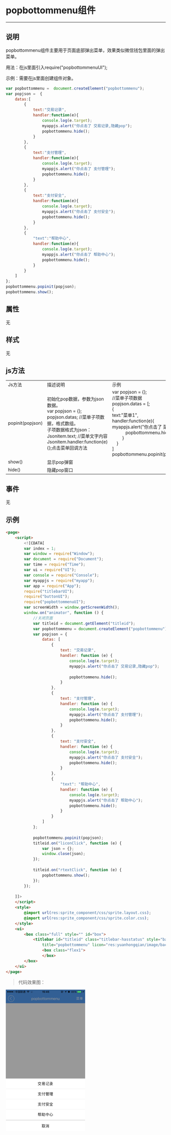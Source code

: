 <h1>popbottommenu组件 </h1> 

----------

## 说明  

popbottommenu组件主要用于页面底部弹出菜单，效果类似微信钱包里面的弹出菜单。  

用法：在js里面引入require("popbottommenuUI");  

示例：需要在js里面创建组件对象。  
   
```javascript
var popbottommenu =  document.createElement("popbottommenu");
var popjson =  {
    datas:[
        {
            text:"交易记录",
            handler:function(e){
                console.log(e.target);
                myappjs.alert("你点击了 交易记录,隐藏pop");
                popbottommenu.hide(); 
            }
        },
        {
            text:"支付管理",
            handler:function(e){
                console.log(e.target);
                myappjs.alert("你点击了 支付管理");
                popbottommenu.hide();
            }
        },
        {
            text:"支付安全",
            handler:function(e){
                console.log(e.target);
                myappjs.alert("你点击了 支付安全");
                popbottommenu.hide();
            }
        },
        {
            "text":"帮助中心",
            handler:function(e){
                console.log(e.target);
                myappjs.alert("你点击了 帮助中心");
                popbottommenu.hide();
            }
        }
    ]
};
popbottommenu.popinit(popjson);
popbottommenu.show(); 

``` 
  
## 属性  

无

 
## 样式  

无  

## js方法  

<table>
   <tr>
      <td>Js方法</td>
      <td>描述说明</td>
      <td>示例</td>
   </tr>
   <tr>
     <td>popinit(popjson) </td>
	 <td>初始化pop数据，参数为json数据。<br/>
	var popjson = {};<br/>  
	popjson.datas; //菜单子项数据，格式数组。<br/>
	子项数据格式为json：<br/>
	Jsonitem.text; //菜单文字内容<br/>
	Jsonitem.handler:function(e){};点击菜单回调方法<br/>
	</td>
	 <td>var popjson = {};<br/>
//菜单子项数据<br/>
popjson.datas = [;<br/>
{<br/>
text:"菜单1", <br/>
handler:function(e){<br/>
myappjs.alert("你点击了 菜单1");<br/>
     &emsp;&emsp;&emsp;popbottommenu.hide();<br/>
   &emsp; &emsp;}<br/>
 &emsp;}<br/>
]<br/>
popbottommenu.popinit(popjson);
</td>
   </tr>
   <tr>
      <td>show()</td>
      <td>显示pop弹窗 </td>
      <td></td>
   </tr>
   <tr>
      <td>hide()</td>
      <td>隐藏pop窗口</td>
      <td></td>
   </tr>
 
</table>


## 事件  

无


## 示例  

```html
<page>
    <script>
        <![CDATA[
        var index = 1;
        var window = require("Window");
        var document = require("Document");
        var time = require("Time");
        var ui = require("UI");
        var console = require("Console");
        var myappjs = require("myapp");
        var app = require("App");
        require("titlebarUI");
        require("buttonUI");
        require("popbottommenuUI");
        var screenWidth = window.getScreenWidth();
        window.on("animator", function () {
            //关闭页面
            var titleid = document.getElement("titleid");
            var popbottommenu = document.createElement("popbottommenu");
            var popjson = {
                datas: [
                    {
                        text: "交易记录",
                        handler: function (e) {
                            console.log(e.target);
                            myappjs.alert("你点击了 交易记录,隐藏pop");

                            popbottommenu.hide();
                        }
                    },
                    {
                        text: "支付管理",
                        handler: function (e) {
                            console.log(e.target);
                            myappjs.alert("你点击了 支付管理");
                            popbottommenu.hide();
                        }
                    },
                    {
                        text: "支付安全",
                        handler: function (e) {
                            console.log(e.target);
                            myappjs.alert("你点击了 支付安全");
                            popbottommenu.hide();
                        }
                    },
                    {
                        "text": "帮助中心",
                        handler: function (e) {
                            console.log(e.target);
                            myappjs.alert("你点击了 帮助中心");
                            popbottommenu.hide();
                        }
                    }
                ]
            };

            popbottommenu.popinit(popjson);
            titleid.on("liconClick", function (e) {
                var json = {};
                window.close(json);
            });

            titleid.on("rtextClick", function (e) {
                popbottommenu.show();
            });
        });
 
    ]]>
    </script>
    <style>
        @import url(res:sprite_component/css/sprite.layout.css);
        @import url(res:sprite_component/css/sprite.color.css);
    </style>
    <ui>
        <box class="full" style="" id="box">
            <titlebar id="titleid" class="titlebar-hasstatus" style="background-color:#549FF7;title-color:#ffffff;right-color:#ffffff"
                title="popbottommenu" licon="res:yuanhongqian/image/back.png" rtext="菜单"></titlebar>
                <box class="flex1">
                </box>
        </box>
    </ui>
</page>
```

>代码效果图： 

<img width="250" src="image/fengzhuangzhujian_12.png" style="width:250;"/> 

